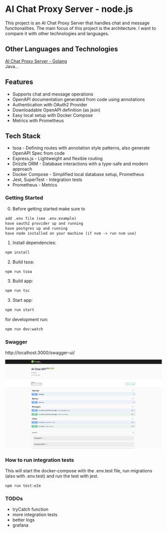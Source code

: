 # AI Chat Proxy Server - node.js

This project is an AI Chat Proxy Server that handles chat and message functionalities.
The main focus of this project is the architecture. I want to compare it with other technologies and languages.

## Other Languages and Technologies

[AI Chat Proxy Server - Golang](https://github.com/paulnaber/ai-chat-service-go) <br>
Java...

## Features

- Supports chat and message operations
- OpenAPI documentation generated from code using annotations
- Authentication with OAuth2 Provider
- Downloadable OpenAPI definition (as json)
- Easy local setup with Docker Compose
- Metrics with Prometheus

## Tech Stack

- tsoa - Defining routes with annotation style patterns, also generate OpenAPI Spec from code
- Express.js - Lightweight and flexible routing
- Drizzle ORM - Database interactions with a type-safe and modern approach
- Docker Compose - Simplified local database setup, Prometheus
- Jest, SuperTest - Integration tests
- Prometheus - Metrics

### Getting Started

0. Before getting started make sure to

```
add .env file (see .env.example)
have oauth2 provider up and running
have postgres up and running
have node installed on your machine (if nvm -> run nvm use)
```

1. Install dependencies:

```bash
npm install
```

2. Build tsoa:

```bash
npm run tsoa
```

3. Build app:

```bash
npm run tsc
```

3. Start app:

```bash
npm run start
```

for development run:

```bash
npm run dev:watch
```

### Swagger

http://localhost:3000/swagger-ui/

![swagger-ui](./docs/swagger-ui.png)

### How to run integration tests

This will start the docker-compose with the .env.test file, run migrations (also with .env.test) and run the test with jest.

```bash
npm run test:e2e
```

### TODOs

- tryCatch function
- more integration tests
- better logs
- grafana
